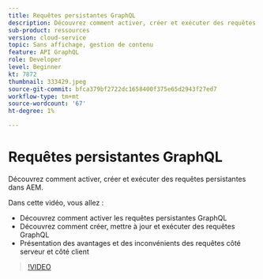 ```yaml
---
title: Requêtes persistantes GraphQL
description: Découvrez comment activer, créer et exécuter des requêtes persistantes dans AEM.
sub-product: ressources
version: cloud-service
topic: Sans affichage, gestion de contenu
feature: API GraphQL
role: Developer
level: Beginner
kt: 7872
thumbnail: 333429.jpeg
source-git-commit: bfca379bf2722dc1658400f375e65d2943f27ed7
workflow-type: tm+mt
source-wordcount: '67'
ht-degree: 1%

---
```



# Requêtes persistantes GraphQL

Découvrez comment activer, créer et exécuter des requêtes persistantes dans AEM.

Dans cette vidéo, vous allez :

+ Découvrez comment activer les requêtes persistantes GraphQL
+ Découvrez comment créer, mettre à jour et exécuter des requêtes GraphQL
+ Présentation des avantages et des inconvénients des requêtes côté serveur et côté client

>[!VIDEO](https://video.tv.adobe.com/v/333429/?quality=12&learn=on)
